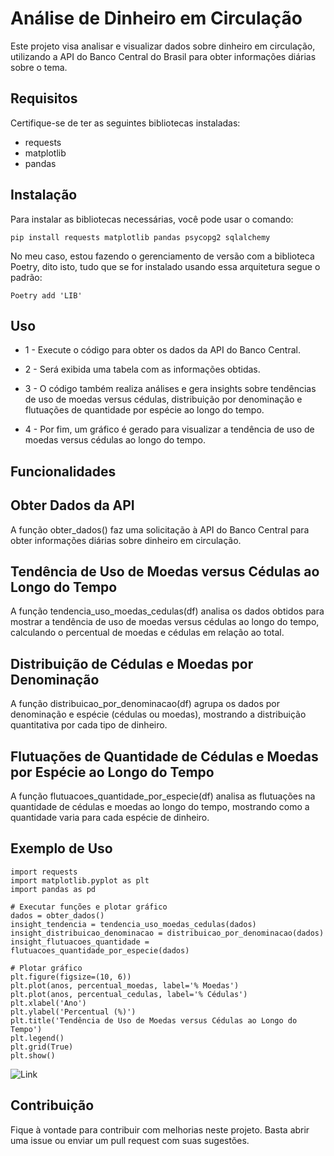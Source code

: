 # Análise de Dinheiro em Circulação

Este projeto visa analisar e visualizar dados sobre dinheiro em circulação, utilizando a API do Banco Central do Brasil para obter informações diárias sobre o tema.

## Requisitos

Certifique-se de ter as seguintes bibliotecas instaladas:

- requests
- matplotlib
- pandas

## Instalação
Para instalar as bibliotecas necessárias, você pode usar o comando:

    pip install requests matplotlib pandas psycopg2 sqlalchemy

No meu caso, estou fazendo o gerenciamento de versão com a biblioteca Poetry, dito isto, tudo que se for instalado usando essa arquitetura segue o padrão:

    Poetry add 'LIB'

## Uso

- 1 - Execute o código para obter os dados da API do Banco Central.

- 2 - Será exibida uma tabela com as informações obtidas.

- 3 - O código também realiza análises e gera insights sobre tendências de uso de moedas versus cédulas, distribuição por denominação e flutuações de quantidade por espécie ao longo do tempo.

- 4 - Por fim, um gráfico é gerado para visualizar a tendência de uso de moedas versus cédulas ao longo do tempo.

## Funcionalidades

## Obter Dados da API
A função obter_dados() faz uma solicitação à API do Banco Central para obter informações diárias sobre dinheiro em circulação.

## Tendência de Uso de Moedas versus Cédulas ao Longo do Tempo
A função tendencia_uso_moedas_cedulas(df) analisa os dados obtidos para mostrar a tendência de uso de moedas versus cédulas ao longo do tempo, calculando o percentual de moedas e cédulas em relação ao total.

## Distribuição de Cédulas e Moedas por Denominação
A função distribuicao_por_denominacao(df) agrupa os dados por denominação e espécie (cédulas ou moedas), mostrando a distribuição quantitativa por cada tipo de dinheiro.

## Flutuações de Quantidade de Cédulas e Moedas por Espécie ao Longo do Tempo
A função flutuacoes_quantidade_por_especie(df) analisa as flutuações na quantidade de cédulas e moedas ao longo do tempo, mostrando como a quantidade varia para cada espécie de dinheiro.

## Exemplo de Uso

    import requests
    import matplotlib.pyplot as plt
    import pandas as pd

    # Executar funções e plotar gráfico
    dados = obter_dados()
    insight_tendencia = tendencia_uso_moedas_cedulas(dados)
    insight_distribuicao_denominacao = distribuicao_por_denominacao(dados)
    insight_flutuacoes_quantidade = flutuacoes_quantidade_por_especie(dados)

    # Plotar gráfico
    plt.figure(figsize=(10, 6))
    plt.plot(anos, percentual_moedas, label='% Moedas')
    plt.plot(anos, percentual_cedulas, label='% Cédulas')
    plt.xlabel('Ano')
    plt.ylabel('Percentual (%)')
    plt.title('Tendência de Uso de Moedas versus Cédulas ao Longo do Tempo')
    plt.legend()
    plt.grid(True)
    plt.show()


![Link]()


## Contribuição
Fique à vontade para contribuir com melhorias neste projeto. Basta abrir uma issue ou enviar um pull request com suas sugestões.